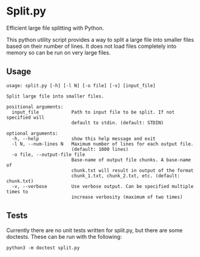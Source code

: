 # Split.py

Efficient large file splitting with Python.

This python utility script provides a way to split a large file into smaller files
based on their number of lines. It does not load files completely into memory so can be run on very large files.

## Usage

    usage: split.py [-h] [-l N] [-o file] [-v] [input_file]
    
    Split large file into smaller files.
    
    positional arguments:
      input_file            Path to input file to be split. If not specified will
                            default to stdin. (default: STDIN)
    
    optional arguments:
      -h, --help            show this help message and exit
      -l N, --num-lines N   Maximum number of lines for each output file.
                            (default: 1000 lines)
      -o file, --output-file file
                            Base-name of output file chunks. A base-name of
                            chunk.txt will result in output of the format
                            chunk_1.txt, chunk_2.txt, etc. (default: chunk.txt)
      -v, --verbose         Use verbose output. Can be specified multiple times to
                            increase verbosity (maximum of two times)

## Tests

Currently there are no unit tests written for split.py, but there are some doctests.
These can be run with the following:

    python3 -m doctest split.py

